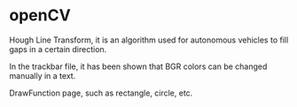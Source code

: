 # openCV
Hough Line Transform, it is an algorithm used for autonomous vehicles to fill gaps in a certain direction.

In the trackbar file, it has been shown that BGR colors can be changed manually in a text.

DrawFunction page, such as rectangle, circle, etc.

